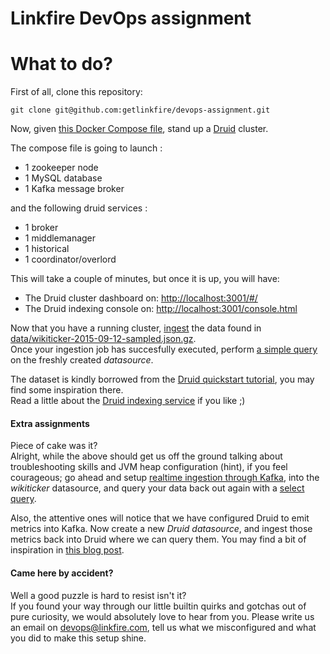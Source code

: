 Linkfire DevOps assignment
================

What to do?
===========

First of all, clone this repository:

```
git clone git@github.com:getlinkfire/devops-assignment.git
```

Now, given [this Docker Compose file](./docker-compose.yml), stand up a [Druid](http://druid.io) cluster.

The compose file is going to launch :

- 1 zookeeper node
- 1 MySQL database
- 1 Kafka message broker

and the following druid services :

- 1 broker
- 1 middlemanager
- 1 historical
- 1 coordinator/overlord

This will take a couple of minutes, but once it is up, you will have:  
- The Druid cluster dashboard on: [http://localhost:3001/#/](http://localhost:3001/#/)
- The Druid indexing console on: [http://localhost:3001/console.html](http://localhost:3001/console.html)

Now that you have a running cluster, [ingest](wikiticker-index.json) the data found in [data/wikiticker-2015-09-12-sampled.json.gz](data/wikiticker-2015-09-12-sampled.json.gz).  
Once your ingestion job has succesfully executed, perform [a simple query](wikiticker-top-pages.json) on the freshly created *datasource*.

The dataset is kindly borrowed from the [Druid quickstart tutorial](http://druid.io/docs/0.12.1/tutorials/quickstart.html), you may find some inspiration there.  
Read a little about the [Druid indexing service](http://druid.io/docs/0.12.1/design/indexing-service.html) if you like ;)

#### Extra assignments
Piece of cake was it?  
Alright, while the above should get us off the ground talking about troubleshooting skills and JVM heap configuration (hint), if you feel courageous; go ahead and setup [realtime ingestion through Kafka](http://druid.io/docs/0.12.1/development/extensions-core/kafka-ingestion.html), into the *wikiticker* datasource, and query your data back out again with a [select query](http://druid.io/docs/0.12.1/querying/select-query.html).  

Also, the attentive ones will notice that we have configured Druid to emit metrics into Kafka. Now create a new *Druid datasource*, and ingest those metrics back into Druid where we can query them. You may find a bit of inspiration in [this blog post](https://metamarkets.com/2015/dogfooding-with-druid-samza-and-kafka-metametrics-at-metamarkets/).

#### Came here by accident?
Well a good puzzle is hard to resist isn't it?  
If you found your way through our little builtin quirks and gotchas out of pure curiosity, we would absolutely love to hear from you. Please write us an email on [devops@linkfire.com](mailto:devops@linkfire.com), tell us what we misconfigured and what you did to make this setup shine.

